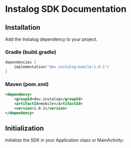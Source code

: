 # Instalog SDK Documentation

## Installation
Add the Instalog dependency to your project.

### Gradle (build.gradle)
```kotlin
dependencies {
    implementation("dev.instalog:mobile:1.0.1")
}
```

### Maven (pom.xml)
```xml
<dependency>
    <groupId>dev.instalog</groupId>
    <artifactId>mobile</artifactId>
    <version>1.0.1</version>
</dependency>
```

## Initialization
Initialize the SDK in your Application class or MainActivity:

```